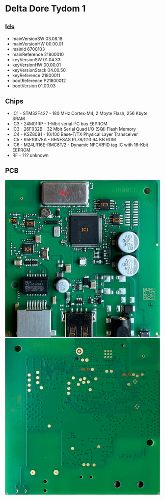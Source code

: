 # Delta Dore Tydom 1

## Ids

* mainVersionSW 03.08.18
* mainVersionHW 00.00.01
* mainId 6700103
* mainReference 21800010
* keyVersionSW 01.04.33
* keyVersionHW 00.00.01
* keyVersionStack 04.00.50
* keyReference 21800011
* bootReference P21800012
* bootVersion 01.00.03

## Chips

* IC1 - STM32F427 - 180 MHz Cortex-M4, 2 Mbyte Flash, 256 Kbyte SRAM
* IC3 - 24M01RP - 1-Mbit serial I²C bus EEPROM
* IC3 - 26F032B - 32 Mbit Serial Quad I/O (SQI) Flash Memory
* IC4 - KSZ8081 - 10/100 Base-T/TX Physical Layer Transceiver
* IC5 - R5F1007EA - RENESAS RL78/G13 64 KB ROM
* IC6 - M24LR16E-RMC6T/2 - Dynamic NFC/RFID tag IC with 16-Kbit EEPROM
* RF - ??? unknown

## PCB

![TOP](img/Tydom_1_top.jpg)
![BOTTOM](img/Tydom_1_bottom.jpg)